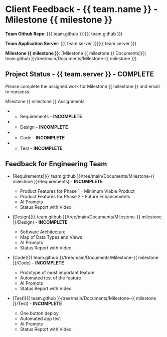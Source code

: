 # Client Feedback - {{ team.name }} - Milestone {{ milestone }}

**Team Github Repo**:  [{{ team.github }}]({{ team.github }})

**Team Application Server**:  [{{ team.server }}]({{ team.server }})

**Milestone {{ milestone }}**: [Milestone {{ milestone }} Documents]({{ team.github }}/tree/main/Documents/Milestone-{{ milestone }})


## Project Status - {{ team.server }} - **COMPLETE**

Please complete the assigned work for Milestone {{ milestone }} and email to reassess.

Milestone {{ milestone }} Assignments

*  - Requirements  - **INCOMPLETE**
*  - Design        - **INCOMPLETE**
*  - Code          - **INCOMPLETE**
*  - Test          - **INCOMPLETE**


## Feedback for Engineering Team

* [Requirements]({{ team.github }}/tree/main/Documents/Milestone-{{ milestone }}/Requirements) - **INCOMPLETE**
    * Product Features for Phase 1 - Minimum Viable Product
    * Product Features for Phase 2 - Future Enhancements
    * AI Prompts
    * Status Report with Video

* [Design]({{ team.github }}/tree/main/Documents/Milestone-{{ milestone }}/Design) - **INCOMPLETE**
    * Software Architecture
    * Map of Data Types and Views
    * AI Prompts
    * Status Report with Video

* [Code]({{ team.github }}/tree/main/Documents/Milestone-{{ milestone }}/Code) - **INCOMPLETE**
    * Prototype of most important feature
    * Automated test of the feature
    * AI Prompts
    * Status Report with Video

* [Test]({{ team.github }}/tree/main/Documents/Milestone-{{ milestone }}/Test) - **INCOMPLETE**
    * One button deploy
    * Automated app test
    * AI Prompts
    * Status Report with Video

